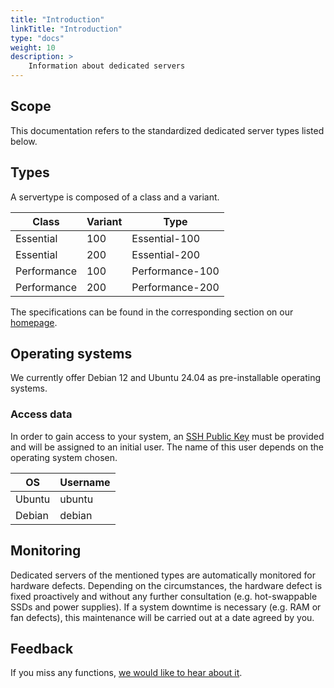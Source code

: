 ```yaml
---
title: "Introduction"
linkTitle: "Introduction"
type: "docs"
weight: 10
description: >
    Information about dedicated servers
---
```



## Scope

This documentation refers to the standardized dedicated server types listed below.

## Types

A servertype is composed of a class and a variant.

| Class       | Variant | Type            |
| ----------- | ------- | --------------- |
| Essential   | 100     | Essential-100   |
| Essential   | 200     | Essential-200   |
| Performance | 100     | Performance-100 |
| Performance | 200     | Performance-200 |

The specifications can be found in the corresponding section on our [homepage](https://www.plusserver.com/en/product/dedicated-servers/).

## Operating systems

We currently offer Debian 12 and Ubuntu 24.04 as pre-installable operating systems.

### Access data

In order to gain access to your system, an [SSH Public Key](https://docs.github.com/en/authentication/connecting-to-github-with-ssh/generating-a-new-ssh-key-and-adding-it-to-the-ssh-agent#generating-a-new-ssh-key) must be provided and will be assigned to an initial user.
The name of this user depends on the operating system chosen.

| OS     | Username |
|--------|----------|
| Ubuntu | ubuntu   |
| Debian | debian   |

## Monitoring

Dedicated servers of the mentioned types are automatically monitored for hardware defects. Depending on the circumstances, the hardware defect is fixed proactively and without any further consultation (e.g. hot-swappable SSDs and power supplies). If a system downtime is necessary (e.g. RAM or fan defects), this maintenance will be carried out at a date agreed by you.

## Feedback

If you miss any functions, [we would like to hear about it](https://www.plusserver.com/en/support/#contact).
